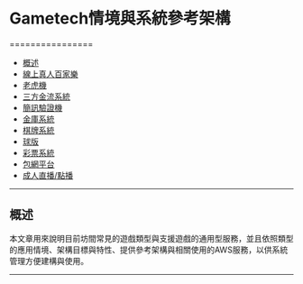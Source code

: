 # Gametech情境與系統參考架構
================

*   [概述](#overview)
*   [線上真人百家樂](game1.md)
*   [老虎機](#Game2)
*   [三方金流系統](#Game3)
*   [簡訊驗證機](#Game4)
*   [金庫系統](#Game5)
*   [棋牌系統](#Game6)
*   [球版](#Game7)
*   [彩票系統](#Game8)
*   [包網平台](#Game9)
*   [成人直播/點播](#Game10) 
* * *

<h2 id="overview">概述</h2>
本文章用來說明目前坊間常見的遊戲類型與支援遊戲的通用型服務，並且依照類型的應用情境、架構目標與特性、提供參考架構與相關使用的AWS服務，以供系統管理方便建構與使用。





* * *

